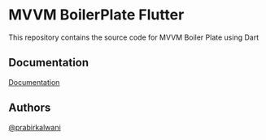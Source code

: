 # MVVM BoilerPlate Flutter

This repository contains the source code for MVVM Boiler Plate using Dart

## Documentation

[Documentation](https://prabirkalwani.notion.site/prabirkalwani/Documentation-MVVM-Flutter-4d76bdae084d47279d9565481255d09d#d4bd67ae704b4d4db25a2464ab7c03f5)

## Authors

[@prabirkalwani](https://www.github.com/prabirkalwani)
